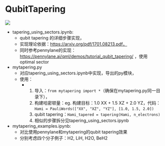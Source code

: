 # QubitTapering

<img src="https://pennylane.ai/_images/qubit_tapering.png">

- tapering_using_sectors.ipynb:
  - qubit tapering 的详细步骤实现，
  - 实现理论依据：https://arxiv.org/pdf/1701.08213.pdf，
  - 同时参考pennylane的实现：https://pennylane.ai/qml/demos/tutorial_qubit_tapering/ ，使用optimal sector
- mytapering.py
  - 对应tapering_using_sectors.ipynb中实现，导出的py模块，
  - 使用：
    - 1. 导入：`from mytapering import *`（确保在mytapering.py同一目录下），
      2. 构建哈密顿量：eg. 构建目标：1.0 XX + 1.5 XZ + 2.0 YZ，代码：`Hami = PauliWords(["XX", "XZ", "YZ"], [1.0, 1.5, 2.0])`
      3. qubit tapering：`Hami_tapered = tapering(Hami, n_electrons)`
      4. 相似的步骤拆分见tapering_using_sectors.ipynb
- mytapering_examples.ipynb:
  - 对比使用pennylane和mytapering的qubit tapering效果
  - 分别考虑四个分子例子：H2, LiH, H2O, BeH2
